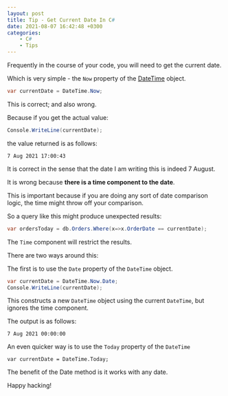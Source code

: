 ```yaml
---
layout: post
title: Tip - Get Current Date In C#
date: 2021-08-07 16:42:48 +0300
categories:
    - C#
    - Tips
---
```

Frequently in the course of your code, you will need to get the current date.

Which is very simple - the `Now` property of the [DateTime](https://docs.microsoft.com/en-us/dotnet/api/system.datetime?view=net-5.0) object.

```csharp
var currentDate = DateTime.Now;
```

This is correct; and also wrong.

Because if you get the actual value:

```csharp
Console.WriteLine(currentDate);
```

the value returned is as follows:

```plaintext
7 Aug 2021 17:00:43
```

It is correct in the sense that the date I am writing this is indeed 7 August.

It is wrong because **there is a time component to the date**.

This is important because if you are doing any sort of date comparison logic, the time might throw off your comparison.

So a query like this might produce unexpected results:

```csharp
var ordersToday = db.Orders.Where(x=>x.OrderDate == currentDate);
```

The `Time` component will restrict the results.

There are two ways around this:

The first is to use the `Date` property of the `DateTime` object.

```csharp
var currentDate = DateTime.Now.Date;
Console.WriteLine(currentDate);
```

This constructs a new `DateTime` object using the current `DateTime`, but ignores the time component.

The output is as follows:

```plaintext
7 Aug 2021 00:00:00
```

An even quicker way is to use the `Today` property of the `DateTime`

```plaintext
var currentDate = DateTime.Today;
```

The benefit of the Date method is it works with any date.

Happy hacking!

